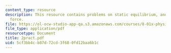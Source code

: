 ```yaml
---
content_type: resource
description: This resource contains problems on static equilibrium, and centripetal
  force.
file: https://ol-ocw-studio-app-qa.s3.amazonaws.com/courses/8-01x-physics-i-classical-mechanics-with-an-experimental-focus-fall-2002/5cf3bb4cb87d72cd3f680fd12baa6b1c_2pract.pdf
file_type: application/pdf
resourcetype: Document
title: 2pract.pdf
uid: 5cf3bb4c-b87d-72cd-3f68-0fd12baa6b1c
---
```


